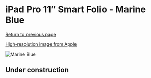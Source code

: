 # iPad Pro 11″ Smart Folio - Marine Blue

[Return to previous page](/ipad_pro4)

[High-resolution image from Apple](https://store.storeimages.cdn-apple.com/8756/as-images.apple.com/is/MQDV3?wid=4500&hei=4500&fmt=png)

<div style="width: 500px"><img src="/everyphone/MQDV3.png" alt="Marine Blue"></div>

## Under construction
